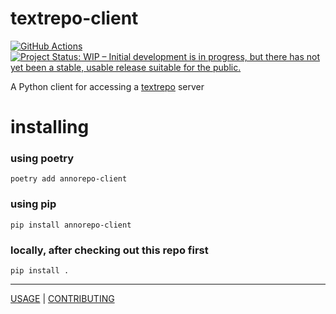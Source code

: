 # textrepo-client

[![GitHub Actions](https://github.com/knaw-huc/textrepo-client-python/workflows/tests/badge.svg)](https://github.com/knaw-huc/textrepo-client-python/actions)
[![Project Status: WIP – Initial development is in progress, but there has not yet been a stable, usable release suitable for the public.](https://www.repostatus.org/badges/latest/wip.svg)](https://www.repostatus.org/#wip)

A Python client for accessing a [textrepo](https://github.com/knaw-huc/textrepo) server

# installing

### using poetry

```commandline
poetry add annorepo-client
```

### using pip

```commandline
pip install annorepo-client
```

### locally, after checking out this repo first

```commandline
pip install .
```

----

[USAGE](USAGE.md) |
[CONTRIBUTING](CONTRIBUTING.md)